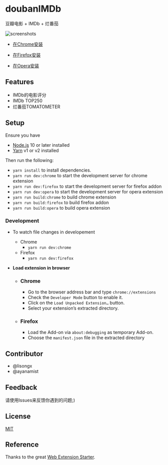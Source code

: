 # doubanIMDb

豆瓣电影 + IMDb + 烂番茄

![screenshots](http://i.imgur.com/U6MGE.jpg)

[chrome_store_link]: https://chrome.google.com/webstore/detail/doubanimdb/nfibbjnhkbjlgjaojglmmibdjicidini

- [在Chrome安装][chrome_store_link]

- [在Firefox安装](https://addons.mozilla.org/en-GB/firefox/addon/douban-imdb/?src=search)

- [在Opera安装][chrome_store_link]

## Features

* IMDb的电影评分
* IMDb TOP250
* 烂番茄TOMATOMETER

## Setup

Ensure you have
- [Node.js](https://nodejs.org) 10 or later installed
- [Yarn](https://yarnpkg.com) v1 or v2 installed

Then run the following:
- `yarn install` to install dependencies.
- `yarn run dev:chrome` to start the development server for chrome extension
- `yarn run dev:firefox` to start the development server for firefox addon
- `yarn run dev:opera` to start the development server for opera extension
- `yarn run build:chrome` to build chrome extension
- `yarn run build:firefox` to build firefox addon
- `yarn run build:opera` to build opera extension

### Development

- To watch file changes in developement

  - Chrome
    - `yarn run dev:chrome`
  - Firefox
    - `yarn run dev:firefox`

- **Load extension in browser**

  - ### Chrome

    - Go to the browser address bar and type `chrome://extensions`
    - Check the `Developer Mode` button to enable it.
    - Click on the `Load Unpacked Extension…` button.
    - Select your extension’s extracted directory.

  - ### Firefox

    - Load the Add-on via `about:debugging` as temporary Add-on.
    - Choose the `manifest.json` file in the extracted directory

## Contributor

* @lisongx
* @ayanamist

## Feedback

请使用Issues来反馈你遇到的问题;)

## License

[MIT](https://github.com/lisongx/doubanIMDb/blob/master/LICENSE)

## Reference

Thanks to the great [Web Extension Starter](https://github.com/abhijithvijayan/.web-extension-starter).
